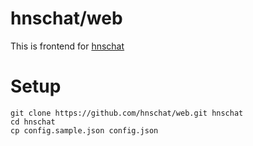 # hnschat/web
This is frontend for [hnschat](https://hns.chat)

# Setup
```
git clone https://github.com/hnschat/web.git hnschat
cd hnschat
cp config.sample.json config.json
```
